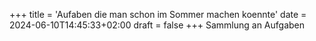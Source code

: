 +++
title = 'Aufaben die man schon im Sommer machen koennte'
date = 2024-06-10T14:45:33+02:00
draft = false
+++
Sammlung an Aufgaben
